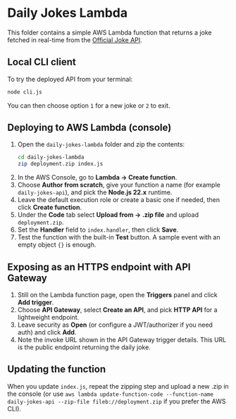 # Daily Jokes Lambda

This folder contains a simple AWS Lambda function that returns a joke fetched in real-time from the [Official Joke API](https://official-joke-api.appspot.com/random_joke).

## Local CLI client

To try the deployed API from your terminal:

```bash
node cli.js
```

You can then choose option `1` for a new joke or `2` to exit.

## Deploying to AWS Lambda (console)

1. Open the `daily-jokes-lambda` folder and zip the contents:
   ```bash
   cd daily-jokes-lambda
   zip deployment.zip index.js
   ```
2. In the AWS Console, go to **Lambda → Create function**.
3. Choose **Author from scratch**, give your function a name (for example `daily-jokes-api`), and pick the **Node.js 22.x** runtime.
4. Leave the default execution role or create a basic one if needed, then click **Create function**.
5. Under the **Code** tab select **Upload from → .zip file** and upload `deployment.zip`.
6. Set the **Handler** field to `index.handler`, then click **Save**.
7. Test the function with the built-in **Test** button. A sample event with an empty object `{}` is enough.

## Exposing as an HTTPS endpoint with API Gateway

1. Still on the Lambda function page, open the **Triggers** panel and click **Add trigger**.
2. Choose **API Gateway**, select **Create an API**, and pick **HTTP API** for a lightweight endpoint.
3. Leave security as **Open** (or configure a JWT/authorizer if you need auth) and click **Add**.
4. Note the invoke URL shown in the API Gateway trigger details. This URL is the public endpoint returning the daily joke.

## Updating the function

When you update `index.js`, repeat the zipping step and upload a new .zip in the console (or use `aws lambda update-function-code --function-name daily-jokes-api --zip-file fileb://deployment.zip` if you prefer the AWS CLI).
